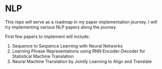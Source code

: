 # NLP

This repo will serve as a roadmap in my paper implementation journey. I will try implementing various NLP papers along the journey.

First few papers to implement will include:
1. Sequence to Sequence Learning with Neural Networks
2. Learning Phrase Representations using RNN Encoder-Decoder for Statistical Machine Translation
3. Neural Machine Translation by Jointly Learning to Align and Translate
